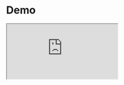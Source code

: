<h1>Demo</h1>

<iframe src="http://jsfiddle.net/goniti/nvabw641/5/embed/result,js,html,css/"></iframe>
